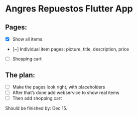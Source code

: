 # Angres Repuestos Flutter App


## Pages:
* [x] Show all items
* [~] Individual item pages: picture, title, description, price
* [ ] Shopping cart
	
## The plan:
* [ ] Make the pages look right, with placeholders 
* [ ] After that’s done add webservice to show real items
* [ ] Then add shopping cart

Should be finished by: Dec 15.